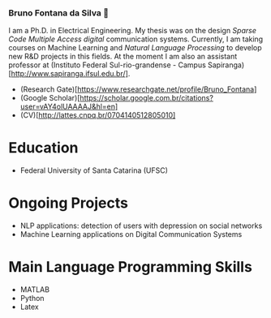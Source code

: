 ### Bruno Fontana da Silva 👋

<!--
**fontanads/fontanads** is a ✨ _special_ ✨ repository because its `README.md` (this file) appears on your GitHub profile.

Here are some ideas to get you started:

- 🔭 I’m currently working on ...
- 🌱 I’m currently learning ...
- 👯 I’m looking to collaborate on ...
- 🤔 I’m looking for help with ...
- 💬 Ask me about ...
- 📫 How to reach me: ...
- 😄 Pronouns: ...
- ⚡ Fun fact: ...
-->

I am a Ph.D. in Electrical Engineering. My thesis was on the design _Sparse Code Multiple Access digital_ communication systems.
Currently, I am taking courses on Machine Learning and _Natural Language Processing_ to develop new R&D projects in this fields.
At the moment I am also an assistant professor at (Instituto Federal Sul-rio-grandense - Campus Sapiranga)[http://www.sapiranga.ifsul.edu.br/].

- (Research Gate)[https://www.researchgate.net/profile/Bruno_Fontana]
- (Google Scholar)[https://scholar.google.com.br/citations?user=vAY4olUAAAAJ&hl=en]
- (CV)[http://lattes.cnpq.br/0704140512805010]

# Education

- Federal University of Santa Catarina (UFSC)

# Ongoing Projects

- NLP applications: detection of users with depression on social networks 
- Machine Learning applications on Digital Communication Systems

# Main Language Programming Skills

- MATLAB
- Python
- Latex
